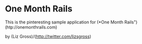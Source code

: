 # One Month Rails

This is the pinteresting sample application for (*One Month Rails")(htp://onemonthrails.com)


by (Liz Gross)/(http://twitter.com/lizsgross)